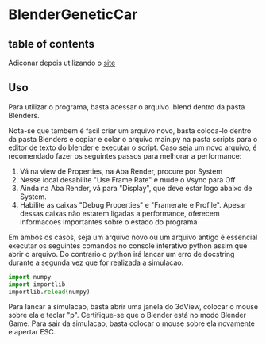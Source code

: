 # BlenderGeneticCar

## table of contents

Adiconar depois utilizando o [site](https://ecotrust-canada.github.io/markdown-toc/)

## Uso

Para utilizar o programa, basta acessar o arquivo .blend dentro da pasta Blenders.

Nota-se que tambem é facil criar um arquivo novo, basta coloca-lo dentro da pasta Blenders e copiar e colar o arquivo main.py na pasta scripts para o editor de texto do blender e executar o script. Caso seja um novo arquivo, é recomendado fazer os seguintes passos para melhorar a performance:

1. Vá na view de Properties, na Aba Render, procure por System
2. Nesse local desabilite "Use Frame Rate" e mude o Vsync para Off
3. Ainda na Aba Render, vá para "Display", que deve estar logo abaixo de System.
4. Habilite as caixas "Debug Properties" e "Framerate e Profile". Apesar dessas caixas não estarem ligadas a performance, oferecem informacoes importantes sobre o estado do programa

Em ambos os casos, seja um arquivo novo ou um arquivo antigo é essencial executar os seguintes comandos no console interativo python assim que abrir o arquivo. Do contrario o python irá lancar um erro de docstring durante a segunda vez que for realizada a simulacao.

``` python
import numpy
import importlib
importlib.reload(numpy)
```

Para lancar a simulacao, basta abrir uma janela do 3dView, colocar o mouse sobre ela e teclar "p". Certifique-se que o Blender está no modo Blender Game. Para sair da simulacao, basta colocar o mouse sobre ela novamente e apertar ESC.
